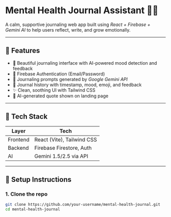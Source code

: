 # Mental Health Journal Assistant 🧠💜

A calm, supportive journaling web app built using *React + Firebase + Gemini AI* to help users reflect, write, and grow emotionally.

---

## 🌟 Features

- 📝 Beautiful journaling interface with AI-powered mood detection and feedback
- 🔐 Firebase Authentication (Email/Password)
- 🔁 Journaling prompts generated by *Google Gemini API*
- 📜 Journal history with timestamp, mood, emoji, and feedback
- ✨ Clean, soothing UI with Tailwind CSS
- 💬 AI-generated quote shown on landing page


---

## 🧱 Tech Stack

| Layer     | Tech                       |
|-----------|----------------------------|
| Frontend  | React (Vite), Tailwind CSS |
| Backend   | Firebase Firestore, Auth   |
| AI        | Gemini 1.5/2.5 via API     |


---

## 🔧 Setup Instructions

### 1. Clone the repo

```bash
git clone https://github.com/your-username/mental-health-journal.git
cd mental-health-journal
